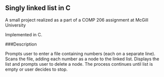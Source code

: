 ## Singly linked list in C

A small project realized as a part of a COMP 206 assignment at McGill University

Implemented in C.

###Description

Prompts user to enter a file containing numbers (each on a separate line). Scans the file, adding each number as a node to the linked list. Displays the list and prompts user to delete a node. The process continues until list is empty or user decides to stop.


